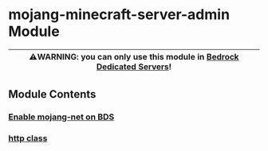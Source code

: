 # mojang-minecraft-server-admin Module

| ⚠️WARNING: you can only use this module in [Bedrock Dedicated Servers](https://www.minecraft.net/en-us/download/server/bedrock)! |
| --- |

## Module Contents

### [Enable mojang-net on BDS](./enbale-mojang-net.md)

### [http class](./http.js)